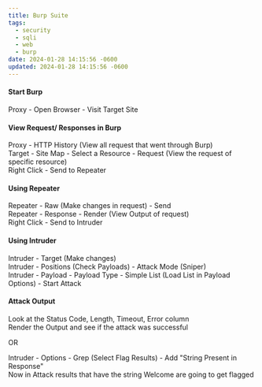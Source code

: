 ```yaml
---
title: Burp Suite
tags:
  - security
  - sqli
  - web
  - burp
date: 2024-01-28 14:15:56 -0600
updated: 2024-01-28 14:15:56 -0600
---
```


#### Start Burp 
Proxy - Open Browser - Visit Target Site

#### View Request/ Responses in Burp
Proxy - HTTP History (View all request that went through Burp)  
Target - Site Map - Select a Resource - Request (View the request of specific resource)  
Right Click - Send to Repeater

#### Using Repeater
Repeater - Raw (Make changes in request) - Send  
Repeater - Response - Render (View Output of request)  
Right Click - Send to Intruder

#### Using Intruder
Intruder - Target (Make changes)  
Intruder - Positions (Check Payloads) - Attack Mode (Sniper)  
Intruder - Payload - Payload Type - Simple List (Load List in Payload Options) - Start Attack

#### Attack Output
Look at the Status Code, Length, Timeout, Error column  
Render the Output and see if the attack was successful  

OR  

Intruder - Options - Grep (Select Flag Results) - Add "String Present in Response"  
Now in Attack results that have the string Welcome are going to get flagged
   
